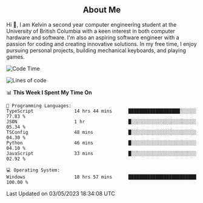 <!-- About -->

<h2 align="center">About Me</h2>

Hi 👋, I am Kelvin a second year computer engineering student at the University of British Columbia with a keen interest in both computer hardware and software. I'm also an aspiring software engineer with a passion for coding and creating innovative solutions. In my free time, I enjoy pursuing personal projects, building mechanical keyboards, and playing games.

<!--START_SECTION:waka-->
![Code Time](http://img.shields.io/badge/Code%20Time-752%20hrs%2013%20mins-blue)

![Lines of code](https://img.shields.io/badge/From%20Hello%20World%20I%27ve%20Written-10.2%20million%20lines%20of%20code-blue)

📊 **This Week I Spent My Time On** 

```text
💬 Programming Languages: 
TypeScript               14 hrs 44 mins      ███████████████████░░░░░░   77.83 % 
JSON                     1 hr                █░░░░░░░░░░░░░░░░░░░░░░░░   05.34 % 
TSConfig                 48 mins             █░░░░░░░░░░░░░░░░░░░░░░░░   04.30 % 
Python                   46 mins             █░░░░░░░░░░░░░░░░░░░░░░░░   04.10 % 
JavaScript               33 mins             █░░░░░░░░░░░░░░░░░░░░░░░░   02.92 % 

💻 Operating System: 
Windows                  18 hrs 57 mins      █████████████████████████   100.00 % 
```


 Last Updated on 03/05/2023 18:34:08 UTC
<!--END_SECTION:waka-->
